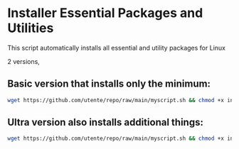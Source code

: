 # Installer Essential Packages and Utilities

This script automatically installs all essential and utility packages for Linux


2 versions,

## Basic version that installs only the minimum:

```bash
wget https://github.com/utente/repo/raw/main/myscript.sh && chmod +x installer-packages-linux.sh && ./installer-packages-linux.sh
```
## Ultra version also installs additional things:

```bash
wget https://github.com/utente/repo/raw/main/myscript.sh && chmod +x installer-packages-linux-ultra.sh && ./installer-packages-linux-ultra.sh
```
